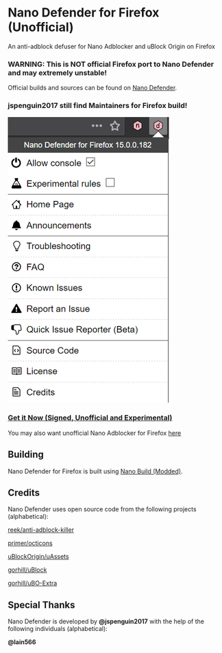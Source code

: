 # Nano Defender for Firefox (Unofficial) 

An anti-adblock defuser for Nano Adblocker and uBlock Origin on Firefox

### WARNING: This is NOT official Firefox port to Nano Defender and may extremely unstable!

Official builds and sources can be found on [Nano Defender](https://github.com/jspenguin2017/uBlockProtector).

### jspenguin2017 still find Maintainers for Firefox build!

![Popup Panel Screenshot](https://raw.githubusercontent.com/LiCybora/NanoDefenderFirefox/master/screenshot.png)

### [Get it Now (Signed, Unofficial and Experimental)](https://github.com/LiCybora/NanoDefenderFirefox/releases/)

You may also want unofficial Nano Adblocker for Firefox [here](https://github.com/LiCybora/NanoCoreFirefox)

## Building

Nano Defender for Firefox is built using
[Nano Build (Modded)](https://github.com/LiCybora/NanoBuild).

## Credits

Nano Defender uses open source code from the following projects (alphabetical):

[reek/anti-adblock-killer](https://github.com/reek/anti-adblock-killer)

[primer/octicons](https://github.com/primer/octicons/)

[uBlockOrigin/uAssets](https://github.com/uBlockOrigin/uAssets)

[gorhill/uBlock](https://github.com/gorhill/uBlock)

[gorhill/uBO-Extra](https://github.com/gorhill/uBO-Extra)

## Special Thanks

Nano Defender is developed by **@jspenguin2017** with the help of the following
individuals (alphabetical):

**@lain566**
